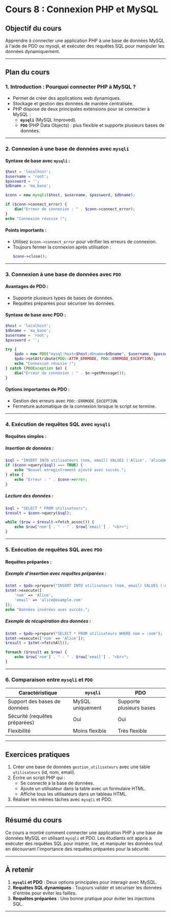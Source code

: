 # **Cours 8 : Connexion PHP et MySQL**

## **Objectif du cours**  
Apprendre à connecter une application PHP à une base de données MySQL à l'aide de PDO ou mysqli, et exécuter des requêtes SQL pour manipuler les données dynamiquement.

---

## **Plan du cours**

### 1. **Introduction : Pourquoi connecter PHP à MySQL ?**  
- Permet de créer des applications web dynamiques.  
- Stockage et gestion des données de manière centralisée.  
- PHP dispose de deux principales extensions pour se connecter à MySQL :  
  - **`mysqli`** (MySQL Improved).  
  - **`PDO`** (PHP Data Objects) : plus flexible et supporte plusieurs bases de données.

---

### 2. **Connexion à une base de données avec `mysqli`**  

#### **Syntaxe de base avec `mysqli` :**
```php
$host = 'localhost';
$username = 'root';
$password = '';
$dbname = 'ma_base';

$conn = new mysqli($host, $username, $password, $dbname);

if ($conn->connect_error) {
    die("Erreur de connexion : " . $conn->connect_error);
}
echo "Connexion réussie !";
```

#### **Points importants :**
- Utilisez `$conn->connect_error` pour vérifier les erreurs de connexion.  
- Toujours fermer la connexion après utilisation :  
  ```php
  $conn->close();
  ```

---

### 3. **Connexion à une base de données avec `PDO`**  

#### **Avantages de PDO :**
- Supporte plusieurs types de bases de données.  
- Requêtes préparées pour sécuriser les données.  

#### **Syntaxe de base avec PDO :**
```php
$host = 'localhost';
$dbname = 'ma_base';
$username = 'root';
$password = '';

try {
    $pdo = new PDO("mysql:host=$host;dbname=$dbname", $username, $password);
    $pdo->setAttribute(PDO::ATTR_ERRMODE, PDO::ERRMODE_EXCEPTION);
    echo "Connexion réussie !";
} catch (PDOException $e) {
    die("Erreur de connexion : " . $e->getMessage());
}
```

#### **Options importantes de PDO :**
- Gestion des erreurs avec `PDO::ERRMODE_EXCEPTION`.  
- Fermeture automatique de la connexion lorsque le script se termine.

---

### 4. **Exécution de requêtes SQL avec `mysqli`**  

#### **Requêtes simples :**

##### **Insertion de données :**
```php
$sql = "INSERT INTO utilisateurs (nom, email) VALUES ('Alice', 'alice@example.com')";
if ($conn->query($sql) === TRUE) {
    echo "Nouvel enregistrement ajouté avec succès.";
} else {
    echo "Erreur : " . $conn->error;
}
```

##### **Lecture des données :**
```php
$sql = "SELECT * FROM utilisateurs";
$result = $conn->query($sql);

while ($row = $result->fetch_assoc()) {
    echo $row['nom'] . " - " . $row['email'] . "<br>";
}
```

---

### 5. **Exécution de requêtes SQL avec `PDO`**  

#### **Requêtes préparées :**

##### Exemple d'insertion avec requêtes préparées :
```php
$stmt = $pdo->prepare("INSERT INTO utilisateurs (nom, email) VALUES (:nom, :email)");
$stmt->execute([
    'nom' => 'Alice',
    'email' => 'alice@example.com'
]);
echo "Données insérées avec succès.";
```

##### Exemple de récupération des données :
```php
$stmt = $pdo->prepare("SELECT * FROM utilisateurs WHERE nom = :nom");
$stmt->execute(['nom' => 'Alice']);
$result = $stmt->fetchAll();

foreach ($result as $row) {
    echo $row['nom'] . " - " . $row['email'] . "<br>";
}
```

---

### 6. **Comparaison entre `mysqli` et `PDO`**  

| **Caractéristique**      | **`mysqli`**            | **PDO**                   |
|---------------------------|-------------------------|---------------------------|
| Support des bases de données | MySQL uniquement       | Supporte plusieurs bases  |
| Sécurité (requêtes préparées) | Oui                   | Oui                       |
| Flexibilité               | Moins flexible          | Très flexible             |

---

## **Exercices pratiques**

1. Créer une base de données `gestion_utilisateurs` avec une table `utilisateurs` (id, nom, email).  
2. Écrire un script PHP qui :  
   - Se connecte à la base de données.  
   - Ajoute un utilisateur dans la table avec un formulaire HTML.  
   - Affiche tous les utilisateurs dans un tableau HTML.  
3. Réaliser les mêmes tâches avec `mysqli` et PDO.

---

## **Résumé du cours**

Ce cours a montré comment connecter une application PHP à une base de données MySQL en utilisant `mysqli` et PDO. Les étudiants ont appris à exécuter des requêtes SQL pour insérer, lire, et manipuler les données tout en découvrant l'importance des requêtes préparées pour la sécurité.

---

## **À retenir**

1. **`mysqli` et PDO** : Deux options principales pour interagir avec MySQL.  
2. **Requêtes SQL dynamiques** : Toujours valider et sécuriser les données d'entrée pour éviter les failles.  
3. **Requêtes préparées** : Une bonne pratique pour éviter les injections SQL.

---